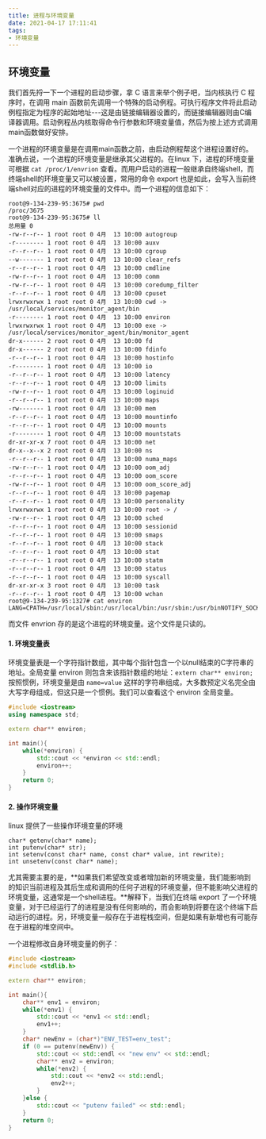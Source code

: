 ```yaml
---
title: 进程与环境变量
date: 2021-04-17 17:11:41
tags:
- 环境变量
---
```


## 环境变量

我们首先捋一下一个进程的启动步骤，拿 C 语言来举个例子吧，当内核执行 C 程序时，在调用 main 函数前先调用一个特殊的启动例程。可执行程序文件将此启动例程指定为程序的起始地址---这是由链接编辑器设置的，而链接编辑器则由C编译器调用。启动例程丛内核取得命令行参数和环境变量值，然后为按上述方式调用main函数做好安排。

一个进程的环境变量是在调用main函数之前，由启动例程帮这个进程设置好的。准确点说，一个进程的环境变量是继承其父进程的。在linux 下，进程的环境变量可根据 `cat /proc/1/envrion` 查看。而用户启动的进程一般继承自终端shell，而终端shell的环境变量又可以被设置，常用的命令 export 也是如此，会写入当前终端shell对应的进程的环境变量的文件中。而一个进程的信息如下：

```
root@9-134-239-95:3675# pwd
/proc/3675
root@9-134-239-95:3675# ll
总用量 0
-rw-r--r-- 1 root root 0 4月  13 10:00 autogroup
-r-------- 1 root root 0 4月  13 10:00 auxv
-r--r--r-- 1 root root 0 4月  13 10:00 cgroup
--w------- 1 root root 0 4月  13 10:00 clear_refs
-r--r--r-- 1 root root 0 4月  13 10:00 cmdline
-rw-r--r-- 1 root root 0 4月  13 10:00 comm
-rw-r--r-- 1 root root 0 4月  13 10:00 coredump_filter
-r--r--r-- 1 root root 0 4月  13 10:00 cpuset
lrwxrwxrwx 1 root root 0 4月  13 10:00 cwd -> /usr/local/services/monitor_agent/bin
-r-------- 1 root root 0 4月  13 10:00 environ
lrwxrwxrwx 1 root root 0 4月  13 10:00 exe -> /usr/local/services/monitor_agent/bin/monitor_agent
dr-x------ 2 root root 0 4月  13 10:00 fd
dr-x------ 2 root root 0 4月  13 10:00 fdinfo
-r--r--r-- 1 root root 0 4月  13 10:00 hostinfo
-r-------- 1 root root 0 4月  13 10:00 io
-r--r--r-- 1 root root 0 4月  13 10:00 latency
-r--r--r-- 1 root root 0 4月  13 10:00 limits
-rw-r--r-- 1 root root 0 4月  13 10:00 loginuid
-r--r--r-- 1 root root 0 4月  13 10:00 maps
-rw------- 1 root root 0 4月  13 10:00 mem
-r--r--r-- 1 root root 0 4月  13 10:00 mountinfo
-r--r--r-- 1 root root 0 4月  13 10:00 mounts
-r-------- 1 root root 0 4月  13 10:00 mountstats
dr-xr-xr-x 7 root root 0 4月  13 10:00 net
dr-x--x--x 2 root root 0 4月  13 10:00 ns
-r--r--r-- 1 root root 0 4月  13 10:00 numa_maps
-rw-r--r-- 1 root root 0 4月  13 10:00 oom_adj
-r--r--r-- 1 root root 0 4月  13 10:00 oom_score
-rw-r--r-- 1 root root 0 4月  13 10:00 oom_score_adj
-r--r--r-- 1 root root 0 4月  13 10:00 pagemap
-r--r--r-- 1 root root 0 4月  13 10:00 personality
lrwxrwxrwx 1 root root 0 4月  13 10:00 root -> /
-rw-r--r-- 1 root root 0 4月  13 10:00 sched
-r--r--r-- 1 root root 0 4月  13 10:00 sessionid
-r--r--r-- 1 root root 0 4月  13 10:00 smaps
-r--r--r-- 1 root root 0 4月  13 10:00 stack
-r--r--r-- 1 root root 0 4月  13 10:00 stat
-r--r--r-- 1 root root 0 4月  13 10:00 statm
-r--r--r-- 1 root root 0 4月  13 10:00 status
-r--r--r-- 1 root root 0 4月  13 10:00 syscall
dr-xr-xr-x 3 root root 0 4月  13 10:00 task
-r--r--r-- 1 root root 0 4月  13 10:00 wchan
root@9-134-239-95:1327# cat environ 
LANG=CPATH=/usr/local/sbin:/usr/local/bin:/usr/sbin:/usr/binNOTIFY_SOCKET=/run/systemd/notifySSH_USE_STRONG_RNG=0
```

而文件 envrion 存的是这个进程的环境变量。这个文件是只读的。

#### 1. 环境变量表

环境变量表是一个字符指针数组，其中每个指针包含一个以null结束的C字符串的地址。全局变量 environ 则包含来该指针数组的地址：`extern char** environ;` 按照惯例，环境变量是由 `name=value` 这样的字符串组成，大多数预定义名完全由大写字母组成，但这只是一个惯例。我们可以查看这个 environ 全局变量。

```c++
#include <iostream>
using namespace std;

extern char** environ;

int main(){
    while(*environ) {
        std::cout << *environ << std::endl;
        environ++;
    }   
    return 0;
}
```

#### 2. 操作环境变量

linux 提供了一些操作环境变量的环境

````
char* getenv(char* name);
int putenv(char* str);
int setenv(const char* name, const char* value, int rewrite);
int unsetenv(const char* name);
````

尤其需要主要的是，**如果我们希望改变或者增加新的环境变量，我们能影响到的知识当前进程及其后生成和调用的任何子进程的环境变量，但不能影响父进程的环境变量，这通常是一个shell进程。**解释下，当我们在终端 export 了一个环境变量，对于已经运行了的进程是没有任何影响的，而会影响到将要在这个终端下启动运行的进程。另，环境变量一般存在于进程栈空间，但是如果有新增也有可能存在于进程的堆空间中。

一个进程修改自身环境变量的例子：

```c++
#include <iostream>
#include <stdlib.h>

extern char** environ;

int main(){
    char** env1 = environ;
    while(*env1) {
        std::cout << *env1 << std::endl;
        env1++;
    }   
    char* newEnv = (char*)"ENV_TEST=env_test";
    if (0 == putenv(newEnv)) {
        std::cout << std::endl << "new env" << std::endl;
        char** env2 = environ;
        while(*env2) {
            std::cout << *env2 << std::endl;
            env2++;
        }
    }else {
        std::cout << "putenv failed" << std::endl;
    }   
    return 0;
}
```

